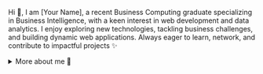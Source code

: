 
<p>
Hi 👋, I am [Your Name], a recent Business Computing graduate specializing in Business Intelligence, with a keen interest in web development and data analytics. I enjoy exploring new technologies, tackling business challenges, and building dynamic web applications. Always eager to learn, network, and contribute to impactful projects ✨


<details>
    <summary>More about me 🧑</summary>

- 👀 I’m interested in ...

- 🌱 I’m currently learning ...

- 💞️ I’m looking to collaborate on ...

- 📫 How to reach me ...

- 😄 Pronouns: ...

- ⚡ Fun fact: ...

</details>
</p>

<!---
SirusSnitch/SirusSnitch is a ✨ special ✨ repository because its `README.md` (this file) appears on your GitHub profile.
You can click the Preview link to take a look at your changes.
--->
